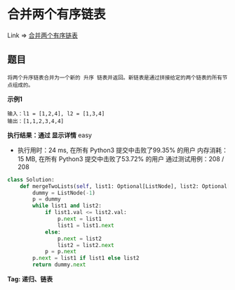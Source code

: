 #  合并两个有序链表

Link => [合并两个有序链表](https://leetcode-cn.com/problems/merge-two-sorted-lists/)

## 题目

    将两个升序链表合并为一个新的 升序 链表并返回。新链表是通过拼接给定的两个链表的所有节点组成的。 

**示例1**

    输入：l1 = [1,2,4], l2 = [1,3,4]
    输出：[1,1,2,3,4,4]


**执行结果：通过 显示详情**
easy

- 执行用时：24 ms, 在所有 Python3 提交中击败了99.35% 的用户
内存消耗：15 MB, 在所有 Python3 提交中击败了53.72% 的用户
通过测试用例：208 / 208

```python
class Solution:
    def mergeTwoLists(self, list1: Optional[ListNode], list2: Optional[ListNode]) -> Optional[ListNode]:
        dummy = ListNode(-1)
        p = dummy
        while list1 and list2:
            if list1.val <= list2.val:
                p.next = list1
                list1 = list1.next
            else:
                p.next = list2
                list2 = list2.next
            p = p.next
        p.next = list1 if list1 else list2
        return dummy.next
```

**Tag: 递归、链表**
